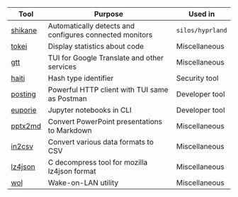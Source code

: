 |Tool|Purpose|Used in|
|----|-------|-------|
|[shikane](https://github.com/hw0lff/shikane)|Automatically detects and configures connected monitors|`silos/hyprland`|
|[tokei](https://github.com/XAMPPRocky/tokei)|Display statistics about code|Miscellaneous|
|[gtt](https://github.com/eeeXun/gtt)|TUI for Google Translate and other services|Miscellaneous|
|[haiti](https://github.com/noraj/haiti)|Hash type identifier|Security tool|
|[posting](https://github.com/darrenburns/posting)|Powerful HTTP client with TUI same as Postman|Developer tool|
|[euporie](https://github.com/joouha/euporie)|Jupyter notebooks in CLI|Developer tool|
|[pptx2md](https://github.com/ssine/pptx2md)|Convert PowerPoint presentations to Markdown|Miscellaneous|
|[in2csv](https://github.com/wireservice/csvkit)|Convert various data formats to CSV|Miscellaneous|
|[lz4json](https://github.com/andikleen/lz4json)|C decompress tool for mozilla lz4json format|Miscellaneous|
|[wol](https://github.com/sabhiram/go-wol)|Wake-on-LAN utility|Miscellaneous|
